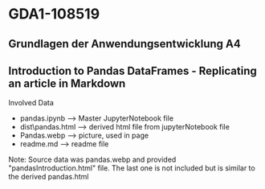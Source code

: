 # GDA1-108519
## Grundlagen der Anwendungsentwicklung A4
## Introduction to Pandas DataFrames - Replicating an article in Markdown

Involved Data
* pandas.ipynb --> Master JupyterNotebook file
* dist\pandas.html --> derived html file from jupyterNotebook file
* Pandas.webp --> picture, used in page
* readme.md --> readme file 

Note: Source data was pandas.webp and provided "pandasIntroduction.html" file. The last one is not included but is similar to the derived pandas.html
